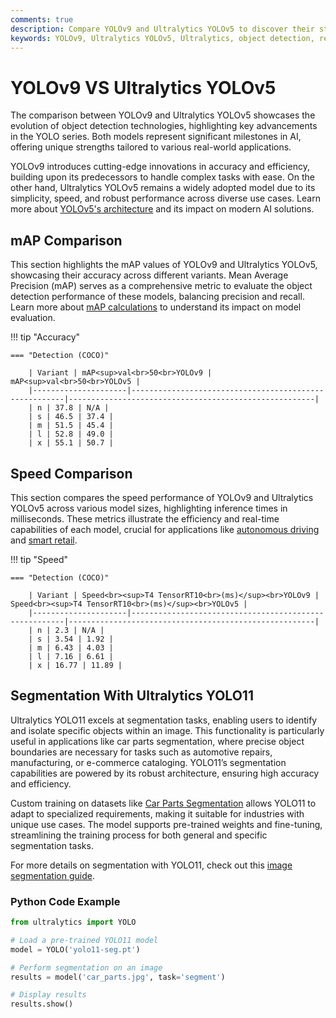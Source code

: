 ```yaml
---
comments: true
description: Compare YOLOv9 and Ultralytics YOLOv5 to discover their strengths in object detection, real-time AI, and edge AI. Explore performance benchmarks, architecture advancements, and suitability for various computer vision applications.
keywords: YOLOv9, Ultralytics YOLOv5, Ultralytics, object detection, real-time AI, edge AI, computer vision, AI models, performance comparison
---
```


# YOLOv9 VS Ultralytics YOLOv5

The comparison between YOLOv9 and Ultralytics YOLOv5 showcases the evolution of object detection technologies, highlighting key advancements in the YOLO series. Both models represent significant milestones in AI, offering unique strengths tailored to various real-world applications.

YOLOv9 introduces cutting-edge innovations in accuracy and efficiency, building upon its predecessors to handle complex tasks with ease. On the other hand, Ultralytics YOLOv5 remains a widely adopted model due to its simplicity, speed, and robust performance across diverse use cases. Learn more about [YOLOv5's architecture](https://docs.ultralytics.com/yolov5/tutorials/architecture_description/) and its impact on modern AI solutions.

## mAP Comparison

This section highlights the mAP values of YOLOv9 and Ultralytics YOLOv5, showcasing their accuracy across different variants. Mean Average Precision (mAP) serves as a comprehensive metric to evaluate the object detection performance of these models, balancing precision and recall. Learn more about [mAP calculations](https://www.ultralytics.com/glossary/mean-average-precision-map) to understand its impact on model evaluation.

!!! tip "Accuracy"

    === "Detection (COCO)"

    	| Variant | mAP<sup>val<br>50<br>YOLOv9 | mAP<sup>val<br>50<br>YOLOv5 |
    	|---------------------|-------------------------------------------------------|-------------------------------------------------------|
    	| n | 37.8 | N/A |
    	| s | 46.5 | 37.4 |
    	| m | 51.5 | 45.4 |
    	| l | 52.8 | 49.0 |
    	| x | 55.1 | 50.7 |


## Speed Comparison

This section compares the speed performance of YOLOv9 and Ultralytics YOLOv5 across various model sizes, highlighting inference times in milliseconds. These metrics illustrate the efficiency and real-time capabilities of each model, crucial for applications like [autonomous driving](https://www.ultralytics.com/blog/ultralytics-yolov8-for-speed-estimation-in-computer-vision-projects) and [smart retail](https://www.ultralytics.com/blog/ai-for-smarter-retail-inventory-management).

!!! tip "Speed"

    === "Detection (COCO)"

    	| Variant | Speed<br><sup>T4 TensorRT10<br>(ms)</sup><br>YOLOv9 | Speed<br><sup>T4 TensorRT10<br>(ms)</sup><br>YOLOv5 |
    	|---------------------|-------------------------------------------------------|-------------------------------------------------------|
    	| n | 2.3 | N/A |
    	| s | 3.54 | 1.92 |
    	| m | 6.43 | 4.03 |
    	| l | 7.16 | 6.61 |
    	| x | 16.77 | 11.89 |

## Segmentation With Ultralytics YOLO11

Ultralytics YOLO11 excels at segmentation tasks, enabling users to identify and isolate specific objects within an image. This functionality is particularly useful in applications like car parts segmentation, where precise object boundaries are necessary for tasks such as automotive repairs, manufacturing, or e-commerce cataloging. YOLO11’s segmentation capabilities are powered by its robust architecture, ensuring high accuracy and efficiency.

Custom training on datasets like [Car Parts Segmentation](https://docs.ultralytics.com/datasets/segment/carparts-seg/) allows YOLO11 to adapt to specialized requirements, making it suitable for industries with unique use cases. The model supports pre-trained weights and fine-tuning, streamlining the training process for both general and specific segmentation tasks.

For more details on segmentation with YOLO11, check out this [image segmentation guide](https://www.ultralytics.com/blog/image-segmentation-with-ultralytics-yolo11-on-google-colab).

### Python Code Example

```python
from ultralytics import YOLO

# Load a pre-trained YOLO11 model
model = YOLO('yolo11-seg.pt')

# Perform segmentation on an image
results = model('car_parts.jpg', task='segment')

# Display results
results.show()
```
